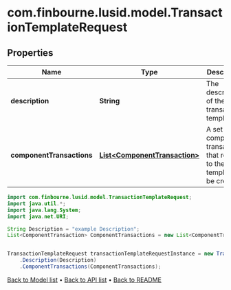 # com.finbourne.lusid.model.TransactionTemplateRequest

## Properties

Name | Type | Description | Notes
------------ | ------------- | ------------- | -------------
**description** | **String** | The description of the transaction template. | [default to String]
**componentTransactions** | [**List&lt;ComponentTransaction&gt;**](ComponentTransaction.md) | A set of component transactions that relate to the template to be created. | [default to List<ComponentTransaction>]

```java
import com.finbourne.lusid.model.TransactionTemplateRequest;
import java.util.*;
import java.lang.System;
import java.net.URI;

String Description = "example Description";
List<ComponentTransaction> ComponentTransactions = new List<ComponentTransaction>();


TransactionTemplateRequest transactionTemplateRequestInstance = new TransactionTemplateRequest()
    .Description(Description)
    .ComponentTransactions(ComponentTransactions);
```


[Back to Model list](../README.md#documentation-for-models) &#8226; [Back to API list](../README.md#documentation-for-api-endpoints) &#8226; [Back to README](../README.md)
